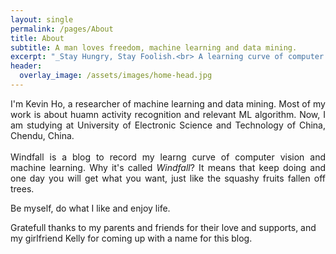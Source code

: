 ```yaml
---
layout: single
permalink: /pages/About
title: About
subtitle: A man loves freedom, machine learning and data mining.
excerpt: "_Stay Hungry, Stay Foolish.<br> A learning curve of computer vision and machine learning._"
header:
  overlay_image: /assets/images/home-head.jpg
---
```


<p align="justify">
I'm Kevin Ho, a researcher of machine learning and data mining. Most of my work is about huamn activity recognition and relevant ML algorithm. Now, I am studying at University of Electronic Science and Technology of China, Chendu, China.
<br><br>
Windfall is a blog to record my learng curve of computer vision and machine learning. Why it's called <i>Windfall</i>? It means that keep doing and one day you will get what you want, just like the squashy fruits fallen off trees.
<!-- I am also a fan of kaggle data mining competition and have finished the Titanic and digit recognition competition. It is challenging but interesting! -->
</p>

Be myself, do what I like and enjoy life.

Gratefull thanks to my parents and friends for their love and supports, and my girlfriend Kelly for coming up with a name for this blog.

<!-- - I rock a great mustache
- I'm extremely loyal to my family

What else do you need?

### my history

To be honest, I'm having some trouble remembering right now, so why don't you just watch [my movie](http://en.wikipedia.org/wiki/The_Princess_Bride_%28film%29) and it will answer **all** your questions. -->
